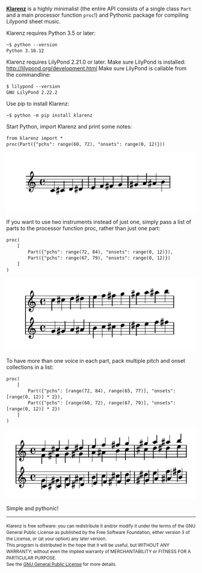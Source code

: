 
[__Klarenz__](https://en.wikipedia.org/wiki/Clarence_Barlow) is a highly minimalist (the entire API consists of a single class `Part` and a main processor function `proc`!) and Pythonic package for compiling Lilypond sheet music.

Klarenz requires Python 3.5 or later:

```
~$ python --version
Python 3.10.12
```

Klarenz requires LilyPond 2.21.0 or later.
Make sure LilyPond is installed: http://lilypond.org/development.html
Make sure LilyPond is callable from the commandline:

```
$ lilypond --version
GNU LilyPond 2.22.2
```

Use pip to install Klarenz:

```
~$ python -m pip install klarenz
```

Start Python, import Klarenz and print some notes:


```
from klarenz import *
proc(Part({"pchs": range(60, 72), "onsets": range(0, 12)}))
```
![Quick Test Klarenz Music Notation](docs/jpg/readme-example.jpg)

If you want to use two instruments instead of just one, simply pass a list of parts to the processor function proc, rather than just one part:
```
proc(
    [
        Part({"pchs": range(72, 84), "onsets": range(0, 12)}),
        Part({"pchs": range(67, 79), "onsets": range(0, 12)})
    ]
)
```
![Quick Test Klarenz Music Notation](docs/jpg/readme-example2.jpg)

To have more than one voice in each part, pack multiple pitch and onset collections in a list:
```
proc(
    [
        Part({"pchs": [range(72, 84), range(65, 77)], "onsets": [range(0, 12)] * 2}),
        Part({"pchs": [range(60, 72), range(67, 79)], "onsets": [range(0, 12)] * 2})
    ]
)
```
![Quick Test Klarenz Music Notation](docs/jpg/readme-example3.jpg)

Simple and pythonic!




- - -
<small>Klarenz is free software: you can redistribute it and/or modify it under the terms of the GNU General Public License as published by the Free Software Foundation, either version 3 of the License, or (at your option) any later version.<br>
This program is distributed in the hope that it will be useful, but WITHOUT ANY WARRANTY; without even the implied warranty of MERCHANTABILITY or FITNESS FOR A PARTICULAR PURPOSE.<br>
See the [GNU General Public License](http://www.gnu.org/licenses/) for more details.</small>
